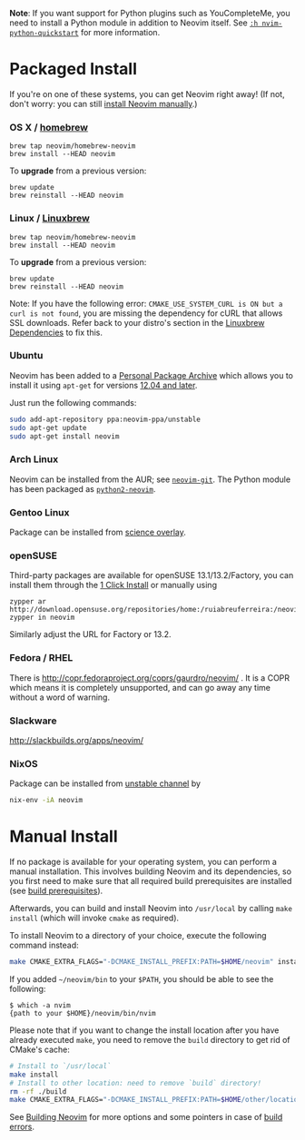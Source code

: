 **Note**: If you want support for Python plugins such as YouCompleteMe, you need to install a Python module in addition to Neovim itself. See [`:h nvim-python-quickstart`](http://neovim.org/doc/user/nvim_python.html#nvim-python-quickstart) for more information.

# Packaged Install

If you're on one of these systems, you can get Neovim right away! (If not, don't worry: you can still [install Neovim manually](#user-content-manual-install).)

### OS X / [homebrew](http://brew.sh)

    brew tap neovim/homebrew-neovim
    brew install --HEAD neovim

To **upgrade** from a previous version:

    brew update
    brew reinstall --HEAD neovim

### Linux / [Linuxbrew](http://brew.sh/linuxbrew/)

    brew tap neovim/homebrew-neovim
    brew install --HEAD neovim

To **upgrade** from a previous version:

    brew update
    brew reinstall --HEAD neovim

Note: If you have the following error: `CMAKE_USE_SYSTEM_CURL is ON but a curl is not found`, you are missing the dependency for cURL that allows SSL downloads. Refer back to your distro's section in the [Linuxbrew Dependencies](https://github.com/Homebrew/linuxbrew#dependencies) to fix this.

### Ubuntu

Neovim has been added to a [Personal Package Archive](https://launchpad.net/~neovim-ppa/+archive/ubuntu/unstable) which allows you to install it using `apt-get` for versions [12.04 and later](https://wiki.ubuntu.com/Releases).

Just run the following commands:

```bash
sudo add-apt-repository ppa:neovim-ppa/unstable
sudo apt-get update
sudo apt-get install neovim
```

### Arch Linux

Neovim can be installed from the AUR; see [`neovim-git`](https://aur.archlinux.org/packages/neovim-git). The Python module has been packaged as [`python2-neovim`](https://aur.archlinux.org/packages/python2-neovim).

### Gentoo Linux

Package can be installed from [science overlay](http://gpo.zugaina.org/app-editors/neovim).

### openSUSE

Third-party packages are available for openSUSE 13.1/13.2/Factory, you can install them through the [1 Click Install](http://software.opensuse.org/package/neovim?search_term=Neovim) or manually using

    zypper ar http://download.opensuse.org/repositories/home:/ruiabreuferreira:/neovim/openSUSE_13.1/
    zypper in neovim

Similarly adjust the URL for Factory or 13.2.

### Fedora / RHEL
There is http://copr.fedoraproject.org/coprs/gaurdro/neovim/ . It is a COPR which means it is completely unsupported, and can go away any time without a word of warning.

### Slackware

http://slackbuilds.org/apps/neovim/

### NixOS

Package can be installed from [unstable channel](http://nixos.org/nixos/manual/#sec-upgrading) by
```bash
nix-env -iA neovim
```

# Manual Install

If no package is available for your operating system, you can perform a manual installation. This involves building Neovim and its dependencies, so you first need to make sure that all required build prerequisites are installed (see [build prerequisites](Building-Neovim#build-prerequisites)).

Afterwards, you can build and install Neovim into `/usr/local` by calling `make install` (which will invoke `cmake` as required).

To install Neovim to a directory of your choice, execute the following command instead:

```bash
make CMAKE_EXTRA_FLAGS="-DCMAKE_INSTALL_PREFIX:PATH=$HOME/neovim" install
```

If you added `~/neovim/bin` to your `$PATH`, you should be able to see the following:

```
$ which -a nvim
{path to your $HOME}/neovim/bin/nvim
```

Please note that if you want to change the install location after you have already executed `make`, you need to remove the `build` directory to get rid of CMake's cache:

```bash
# Install to `/usr/local`
make install
# Install to other location: need to remove `build` directory!
rm -rf ./build
make CMAKE_EXTRA_FLAGS="-DCMAKE_INSTALL_PREFIX:PATH=$HOME/other/location" install
```

See [Building Neovim](Building-Neovim) for more options and some pointers in case of [build errors](Building-Neovim#troubleshootingfaq).